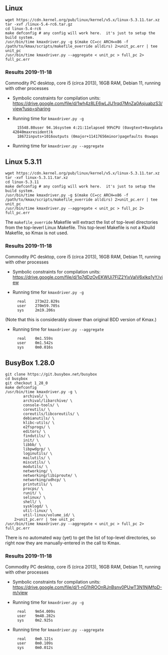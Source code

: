 ## Linux 

    wget https://cdn.kernel.org/pub/linux/kernel/v5.x/linux-5.3.11.tar.xz
    tar -xvf /linux-5.4-rc6.tar.gz
    cd linux-5.4-rc6
    make defconfig # any config will work here.  it's just to setup the build system.
    /usr/bin/time kmaxdriver.py -g $(make CC=cc ARCH=x86 -f /path/to/kmax/scripts/makefile_override alldirs) 2>unit_pc.err | tee unit_pc
    /usr/bin/time kmaxdriver.py --aggregate < unit_pc > full_pc 2> full_pc.err

### Results 2019-11-18

Commodity PC desktop, core i5 (circa 2013), 16GB RAM, Debian 11, running with other processes

- Symbolic constraints for compilation units: https://drive.google.com/file/d/1wh4z8LE6wLJIJ1rqd7MnZa0AsjuabzS3/view?usp=sharing

- Running time for `kmaxdriver.py -g`

        15548.80user 94.16system 4:21:11elapsed 99%CPU (0avgtext+0avgdata 42040maxresident)k
        18672inputs+1016outputs (0major+11417656minor)pagefaults 0swaps

- Running time for `kmaxdriver.py --aggregate`


## Linux 5.3.11

    wget https://cdn.kernel.org/pub/linux/kernel/v5.x/linux-5.3.11.tar.xz
    tar -xvf linux-5.3.11.tar.xz
    cd linux-5.3.11
    make defconfig # any config will work here.  it's just to setup the build system.
    /usr/bin/time kmaxdriver.py -g $(make CC=cc ARCH=x86 -f /path/to/kmax/scripts/makefile_override alldirs) 2>unit_pc.err | tee unit_pc
    /usr/bin/time kmaxdriver.py --aggregate < unit_pc > full_pc 2> full_pc.err

The `makefile_override` Makefile will extract the list of top-level directories from the top-leverl Linux Makefile.  This top-level Makefile is not a Kbuild Makefile, so Kmax is not used.

### Results 2019-11-18

Commodity PC desktop, core i5 (circa 2013), 16GB RAM, Debian 11, running with other processes

- Symbolic constraints for compilation units: https://drive.google.com/file/d/1q7dDzOvEKWUi7FlZ2YixValV6xlkq1yY/view

- Running time for `kmaxdriver.py -g`

        real    273m22.829s
        user    270m59.705s
        sys     2m19.206s

(Note that this is considerably slower than original BDD version of Kmax.)

- Running time for `kmaxdriver.py --aggregate`

        real    0m1.559s
        user    0m1.542s
        sys     0m0.016s

## BusyBox 1.28.0

    git clone https://git.busybox.net/busybox
    cd busybox
    git checkout 1_28_0
    make defconfig
    /usr/bin/time kmaxdriver.py -g \
            archival/ \
            archival/libarchive/ \
            console-tools/ \
            coreutils/ \
            coreutils/libcoreutils/ \
            debianutils/ \
            klibc-utils/ \
            e2fsprogs/ \
            editors/ \
            findutils/ \
            init/ \
            libbb/ \
            libpwdgrp/ \
            loginutils/ \
            mailutils/ \
            miscutils/ \
            modutils/ \
            networking/ \
            networking/libiproute/ \
            networking/udhcp/ \
            printutils/ \
            procps/ \
            runit/ \
            selinux/ \
            shell/ \
            sysklogd/ \
            util-linux/ \
            util-linux/volume_id/ \
        2>unit_pc.err | tee unit_pc
    /usr/bin/time kmaxdriver.py --aggregate < unit_pc > full_pc 2> full_pc.err

There is no automated way (yet) to get the list of top-level
directories, so right now they are manually-entered in the call to
Kmax.

### Results 2019-11-18

Commodity PC desktop, core i5 (circa 2013), 16GB RAM, Debian 11, running with other processes

- Symbolic constraints for compilation units: https://drive.google.com/file/d/1-nG1hROOnRJnBsnv0PUwT3N1NjMfpD-m/view

- Running time for `kmaxdriver.py -g`

        real    9m54.009s
        user    9m48.282s
        sys     0m2.925s

- Running time for `kmaxdriver.py --aggregate`

        real    0m0.121s
        user    0m0.109s
        sys     0m0.012s
